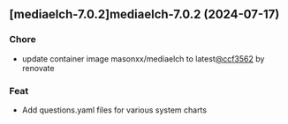 

## [mediaelch-7.0.2]mediaelch-7.0.2 (2024-07-17)

### Chore



- update container image masonxx/mediaelch to latest[@ccf3562](https://github.com/ccf3562) by renovate

### Feat



- Add questions.yaml files for various system charts